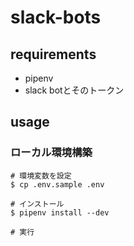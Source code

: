 # slack-bots

## requirements

- pipenv
- slack botとそのトークン

## usage

### ローカル環境構築

```
# 環境変数を設定
$ cp .env.sample .env

# インストール
$ pipenv install --dev

# 実行
```